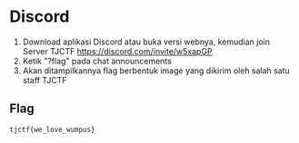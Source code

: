 # Discord

1. Download aplikasi Discord atau buka versi webnya, kemudian join Server TJCTF https://discord.com/invite/w5xapGP
2. Ketik "?flag" pada chat announcements
3. Akan ditampilkannya flag berbentuk image yang dikirim oleh salah satu staff TJCTF

## Flag
```
tjctf{we_love_wumpus}
```